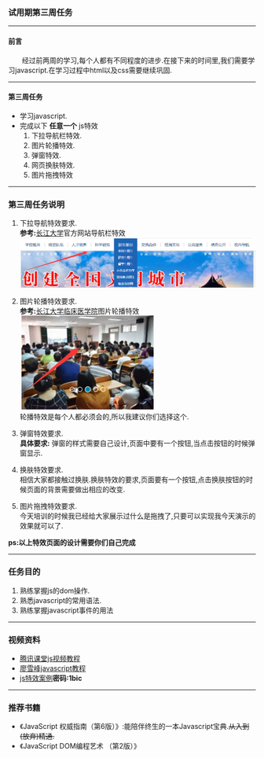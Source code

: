 ### 试用期第三周任务<hr>
#### 前言
&emsp;&emsp;经过前两周的学习,每个人都有不同程度的进步.在接下来的时间里,我们需要学习javascript.在学习过程中html以及css需要继续巩固.<hr>

#### 第三周任务
- 学习javascript.
- 完成以下 **任意一个** js特效<br>
    1. 下拉导航栏特效.
    2. 图片轮播特效.
    3. 弹窗特效.
    4. 网页换肤特效.
    5. 图片拖拽特效
<hr>

### 第三周任务说明
1. 下拉导航特效要求.<br>
**参考:**[长江大学](http://www.yangtzeu.edu.cn/)官方网站导航栏特效
![图片](images/1.png)

2. 图片轮播特效要求.<br>
**参考:**[长江大学临床医学院](http://yxb.yangtzeu.edu.cn/medical/yxrzztw/)图片轮播特效
![图片](images/2.png)<br>
轮播特效是每个人都必须会的,所以我建议你们选择这个.

3. 弹窗特效要求.<br>
**具体要求:** 弹窗的样式需要自己设计,页面中要有一个按钮,当点击按钮的时候弹窗显示.

4. 换肤特效要求.<br>
相信大家都接触过换肤.换肤特效的要求,页面要有一个按钮,点击换肤按钮的时候页面的背景需要做出相应的改变.

5. 图片拖拽特效要求.<br>
今天培训的时候我已经给大家展示过什么是拖拽了,只要可以实现我今天演示的效果就可以了.<br>

**ps:以上特效页面的设计需要你们自己完成**<br><hr>

### 任务目的
1. 熟练掌握js的dom操作.
2. 熟悉javascript的常用语法.
3. 熟练掌握javascript事件的用法
<hr>

### 视频资料
- [腾讯课堂js视频教程](https://ke.qq.com/course/231577)
- [廖雪峰javascript教程](https://www.liaoxuefeng.com/wiki/001434446689867b27157e896e74d51a89c25cc8b43bdb3000)
- [js特效案例](https://pan.baidu.com/s/13peQeGmwlzXnDD7D6xDeSw)**密码:1bic**
<hr>

### 推荐书籍
- 《JavaScript 权威指南（第6版）》:能陪伴终生的一本Javascript宝典.~~从入到(放弃)精通.~~
- 《JavaScript DOM编程艺术 （第2版）》

